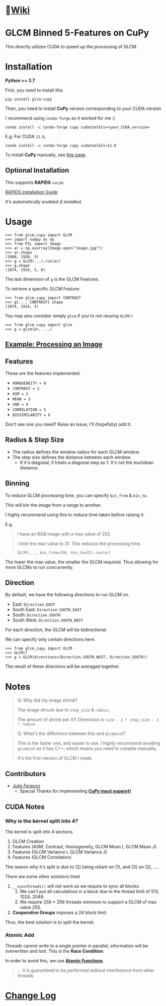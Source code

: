 # 📖[Wiki](https://eve-ning.github.io/glcm-cupy/)

# GLCM Binned 5-Features on CuPy

This directly utilizes CUDA to speed up the processing of GLCM.

# Installation

**Python >= 3.7**

First, you need to install this

```shell
pip install glcm-cupy
```

Then, you need to install **CuPy** version corresponding to your CUDA version

I recommend using `conda-forge` as it worked for me :)

```shell
conda install -c conda-forge cupy cudatoolkit=<your_CUDA_version>
```

E.g:
For CUDA `11.6`,
```shell
conda install -c conda-forge cupy cudatoolkit=11.6
```

To install **CuPy** manually, see [this page](https://docs.cupy.dev/en/stable/install.html)

## Optional Installation

This supports **RAPIDS** `cucim`.

[RAPIDS Installation Guide](https://rapids.ai/start.html#requirements)

*It's automatically enabled if installed.*

# Usage

```pycon
>>> from glcm_cupy import GLCM
>>> import numpy as np
>>> from PIL import Image
>>> ar = np.asarray(Image.open("image.jpg"))
>>> ar.shape
(1080, 1920, 3)
>>> g = GLCM(...).run(ar)
>>> g.shape
(1074, 1914, 3, 8)
```

The last dimension of `g` is the GLCM Features.

To retrieve a specific GLCM Feature:

```pycon
>>> from glcm_cupy import CONTRAST
>>> g[..., CONTRAST].shape
(1074, 1914, 3)
```

You may also consider simply `glcm` if you're not reusing `GLCM()`
```pycon
>>> from glcm_cupy import glcm
>>> g = glcm(ar, ...)
```

## **[Example: Processing an Image](examples/process_an_image/main.py)**

## Features

These are the features implemented.

- `HOMOGENEITY = 0`
- `CONTRAST = 1`
- `ASM = 2`
- `MEAN = 3`
- `VAR = 4`
- `CORRELATION = 5`
- `DISSIMILARITY = 6`

Don't see one you need? Raise an issue, I'll (hopefully) add it.

## Radius & Step Size

- The radius defines the window radius for each GLCM window.
- The step size defines the distance between each window.
  - If it's diagonal, it treats a diagonal step as 1. It's not the euclidean distance.

## Binning

To reduce GLCM processing time, you can specify `bin_from` & `bin_to`.

This will bin the image from a range to another.

I highly recommend using this to reduce time taken before raising it.

E.g.

> I have an RGB image with a max value of 255.
> 
> I limit the max value to 31. This reduces the processing time.
> 
> `GLCM(..., bin_from=256, bin_to=32).run(ar)`

The lower the max value, the smaller the GLCM required. Thus allowing for
more GLCMs to run concurrently.

## Direction

By default, we have the following directions to run GLCM on.

- East: `Direction.EAST`
- South East: `Direction.SOUTH_EAST`
- South: `Direction.SOUTH`
- South West: `Direction.SOUTH_WEST`

For each direction, the GLCM will be bidirectional.

We can specify only certain directions here.

```pycon
>>> from glcm_cupy import GLCM
>>> GLCM()
>>> g = GLCM(directions=(Direction.SOUTH_WEST, Direction.SOUTH))
```

The result of these directions will be averaged together.

# Notes

> Q: Why did my image shrink?
> 
> The image shrunk due to `step_size` & `radius`.
> 
> The amount of shrink per XY Dimension is
> `size - 2 * step_size - 2 * radius`

> Q: What's the difference between this and `glcmbin5`?
> 
> This is the faster one, and easier to use.
> I highly recommend avoiding `glcmbin5` as it has C++, which means you need to compile manually.
> 
> It's the first version of GLCM I made.

## Contributors

- [Julio Faracco](https://github.com/jcfaracco)
  - Special Thanks for implementing [**CuPy input support!**](https://github.com/Eve-ning/glcm-cupy/pull/18)  

## CUDA Notes

### Why is the kernel split into 4?

The kernel is split into 4 sections

1) GLCM Creation
2) Features (ASM, Contrast, Homogeneity, GLCM Mean I, GLCM Mean J)
3) Features (GLCM Variance I, GLCM Variance J)
4) Features (GLCM Correlation)

The reason why it's split is due to (2) being reliant on (1), and (3) on (2), ... .

There are some other solutions tried

1) `__syncthreads()` will not work as we require to sync all blocks.
    1) We can't put all calculations in a block due to the thread limit of 512, 1024, 2048.
    2) We require 256 * 256 threads minimum to support a GLCM of max value 255.
2) **Cooperative Groups** imposes a 24 block limit.

Thus, the best solution is to split the kernel.

### Atomic Add

Threads cannot write to a single pointer in parallel, information will be overwritten and lost. This is the **Race
Condition**.

In order to avoid this, we use [**Atomic
Functions**](https://docs.nvidia.com/cuda/cuda-c-programming-guide/index.html#atomic-functions).

> ... it is guaranteed to be performed without interference from other threads

# [Change Log](https://eve-ning.github.io/glcm-cupy/changelog.html)
